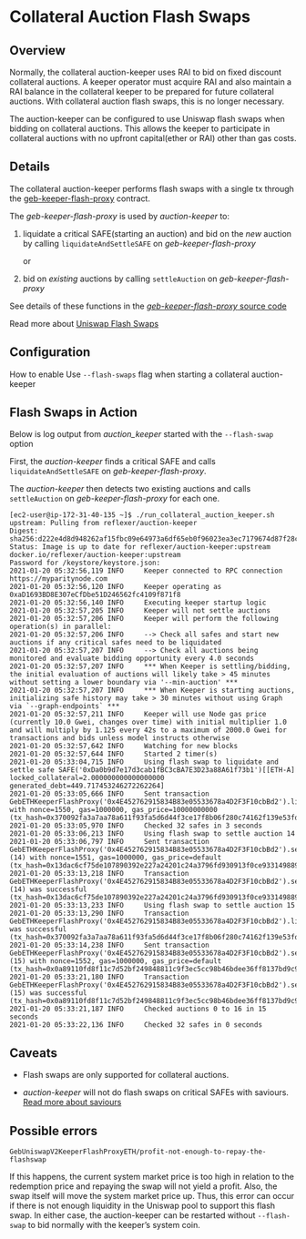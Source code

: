 # Collateral Auction Flash Swaps

## Overview

Normally, the collateral auction-keeper uses RAI to bid on fixed discount collateral auctions. A keeper operator must acquire RAI and also maintain a RAI balance in the collateral keeper to be prepared for future collateral auctions.  With collateral auction flash swaps, this is no longer necessary.

The auction-keeper can be configured to use Uniswap flash swaps when bidding on collateral auctions. This allows the keeper to participate in collateral auctions with no upfront capital(ether or RAI) other than gas costs.  


## Details

The collateral auction-keeper performs flash swaps with a single tx through the [geb-keeper-flash-proxy](https://github.com/reflexer-labs/geb-keeper-flash-proxy) contract.

The _geb-keeper-flash-proxy_ is used by _auction-keeper_ to: 

1) liquidate a critical SAFE(starting an auction) and bid on the *new* auction by calling `liquidateAndSettleSAFE` on _geb-keeper-flash-proxy_

   or

2) bid on *existing* auctions by calling `settleAuction` on _geb-keeper-flash-proxy_




See details of these functions in the [_geb-keeper-flash-proxy_ source code](https://github.com/reflexer-labs/geb-keeper-flash-proxy/blob/master/src/GebUniswapV2KeeperFlashProxyETH.sol)

Read more about [Uniswap Flash Swaps](https://uniswap.org/docs/v2/core-concepts/flash-swaps/)


## Configuration

How to enable
Use `--flash-swaps` flag when starting a collateral auction-keeper



## Flash Swaps in Action

Below is log output from _auction_keeper_ started with the `--flash-swap` option

First, the _auction-keeper_ finds a critical SAFE and calls `liquidateAndSettleSAFE` on _geb-keeper-flash-proxy_.

The _auction-keeper_ then detects two existing auctions and calls `settleAuction` on _geb-keeper-flash-proxy_ for each one.
```
[ec2-user@ip-172-31-40-135 ~]$ ./run_collateral_auction_keeper.sh 
upstream: Pulling from reflexer/auction-keeper
Digest: sha256:d222e4d8d948262af15fbc09e64973a6df65eb0f96023ea3ec7179674d87f28c
Status: Image is up to date for reflexer/auction-keeper:upstream
docker.io/reflexer/auction-keeper:upstream
Password for /keystore/keystore.json: 
2021-01-20 05:32:56,119 INFO     Keeper connected to RPC connection https://myparitynode.com
2021-01-20 05:32:56,120 INFO     Keeper operating as 0xaD1693BD8E307eCfDbe51D246562fc4109f871f8
2021-01-20 05:32:56,140 INFO     Executing keeper startup logic
2021-01-20 05:32:57,205 INFO     Keeper will not settle auctions
2021-01-20 05:32:57,206 INFO     Keeper will perform the following operation(s) in parallel:
2021-01-20 05:32:57,206 INFO     --> Check all safes and start new auctions if any critical safes need to be liquidated
2021-01-20 05:32:57,207 INFO     --> Check all auctions being monitored and evaluate bidding opportunity every 4.0 seconds
2021-01-20 05:32:57,207 INFO     *** When Keeper is settling/bidding, the initial evaluation of auctions will likely take > 45 minutes without setting a lower boundary via '--min-auction' ***
2021-01-20 05:32:57,207 INFO     *** When Keeper is starting auctions, initializing safe history may take > 30 minutes without using Graph via `--graph-endpoints` ***
2021-01-20 05:32:57,211 INFO     Keeper will use Node gas price (currently 10.0 Gwei, changes over time) with initial multiplier 1.0 and will multiply by 1.125 every 42s to a maximum of 2000.0 Gwei for transactions and bids unless model instructs otherwise
2021-01-20 05:32:57,642 INFO     Watching for new blocks
2021-01-20 05:32:57,644 INFO     Started 2 timer(s)
2021-01-20 05:33:04,715 INFO     Using flash swap to liquidate and settle safe SAFE('0xDa0b9d7e17d3cab1fBC3cBA7E3D23a88A61f73b1')[[ETH-A] locked_collateral=2.000000000000000000 generated_debt=449.717453246272262264]
2021-01-20 05:33:05,666 INFO     Sent transaction GebETHKeeperFlashProxy('0x4E452762915834B83e05533678a4D2F3F10cbBd2').liquidateAndSettleSAFE('0xDa0b9d7e17d3cab1fBC3cBA7E3D23a88A61f73b1') with nonce=1550, gas=1000000, gas_price=10000000000 (tx_hash=0x370092fa3a7aa78a611f93fa5d6d44f3ce17f8b06f280c74162f139e53fd2ce7)
2021-01-20 05:33:05,970 INFO     Checked 32 safes in 3 seconds
2021-01-20 05:33:06,213 INFO     Using flash swap to settle auction 14
2021-01-20 05:33:06,797 INFO     Sent transaction GebETHKeeperFlashProxy('0x4E452762915834B83e05533678a4D2F3F10cbBd2').settleAuction(uint256)(14) with nonce=1551, gas=1000000, gas_price=default (tx_hash=0x13dac6cf75de107890392e227a24201c24a3796fd930913f0ce933149889d3ff)
2021-01-20 05:33:13,218 INFO     Transaction GebETHKeeperFlashProxy('0x4E452762915834B83e05533678a4D2F3F10cbBd2').settleAuction(uint256)(14) was successful (tx_hash=0x13dac6cf75de107890392e227a24201c24a3796fd930913f0ce933149889d3ff)
2021-01-20 05:33:13,233 INFO     Using flash swap to settle auction 15
2021-01-20 05:33:13,290 INFO     Transaction GebETHKeeperFlashProxy('0x4E452762915834B83e05533678a4D2F3F10cbBd2').liquidateAndSettleSAFE('0xDa0b9d7e17d3cab1fBC3cBA7E3D23a88A61f73b1') was successful (tx_hash=0x370092fa3a7aa78a611f93fa5d6d44f3ce17f8b06f280c74162f139e53fd2ce7)
2021-01-20 05:33:14,238 INFO     Sent transaction GebETHKeeperFlashProxy('0x4E452762915834B83e05533678a4D2F3F10cbBd2').settleAuction(uint256)(15) with nonce=1552, gas=1000000, gas_price=default (tx_hash=0x0a89110fd8f11c7d52bf249848811c9f3ec5cc98b46bdee36ff8137bd9c99ba6)
2021-01-20 05:33:21,180 INFO     Transaction GebETHKeeperFlashProxy('0x4E452762915834B83e05533678a4D2F3F10cbBd2').settleAuction(uint256)(15) was successful (tx_hash=0x0a89110fd8f11c7d52bf249848811c9f3ec5cc98b46bdee36ff8137bd9c99ba6)
2021-01-20 05:33:21,187 INFO     Checked auctions 0 to 16 in 15 seconds
2021-01-20 05:33:22,136 INFO     Checked 32 safes in 0 seconds
```

## Caveats

* Flash swaps are only supported for collateral auctions.

* _auction-keeper_ will not do flash swaps on critical SAFEs with saviours. [Read more about saviours](https://docs.reflexer.finance/integrations/safe-insurance)

## Possible errors

`GebUniswapV2KeeperFlashProxyETH/profit-not-enough-to-repay-the-flashswap`

   If this happens, the current system market price is too high in relation to the redemption price and repaying the swap will not yield a profit.  Also, the swap itself will move the system market price up. Thus, this error can occur if there is not enough liquidity in the Uniswap pool to support this flash swap. In either case, the auction-keeper can be restarted without `--flash-swap` to bid normally with the keeper’s system coin. 






